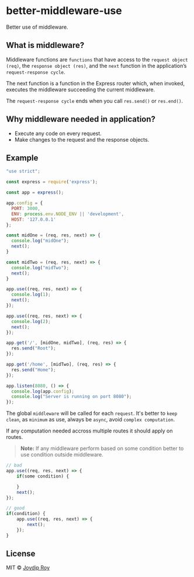# better-middleware-use

Better use of middleware.

## What is middleware?

Middleware functions are `functions` that have access to the `request object (req)`, the `response object (res)`, and the `next` function in the application’s `request-response cycle`. 

The next function is a function in the Express router which, when invoked, executes the middleware succeeding the current middleware.

The `request-response cycle` ends when you call `res.send()` or `res.end()`.

## Why middleware needed in application?

- Execute any code on every request.
- Make changes to the request and the response objects.

## Example

```js
"use strict";

const express = require('express');

const app = express();

app.config = {
  PORT: 3000,
  ENV: process.env.NODE_ENV || 'development',
  HOST: '127.0.0.1'
};

const midOne = (req, res, next) => {
  console.log("midOne");
  next();
}

const midTwo = (req, res, next) => {
  console.log("midTwo");
  next();
}

app.use((req, res, next) => {
  console.log(1);
  next();
});

app.use((req, res, next) => {
  console.log(2);
  next();
});

app.get('/', [midOne, midTwo], (req, res) => {
  res.send("Root");
});

app.get('/home', [midTwo], (req, res) => {
  res.send("Home");
});

app.listen(8080, () => {
  console.log(app.config);
  console.log("Server is running on port 8080");
});
```

The global `middleware` will be called for each `request`. It's better to `keep clean`, as `minimum` as use, always be `async`, avoid `complex computation`.

If any computation needed accross multiple routes it should apply on routes.

> **Note:** If any middleware perform based on some condition better to use condition outside middleware.

```js
// bad
app.use((req, res, next) => {
    if(some condition) {

    }
    next();
});

// good
if(condition) {
    app.use((req, res, next) => {
        next();
    });
}
```

## License

MIT © [Joydip Roy](https://github.com/rjoydip)

